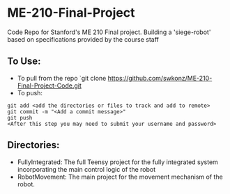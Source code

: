 # ME-210-Final-Project
Code Repo for Stanford's ME 210 Final project. Building a 'siege-robot' based on specifications provided by the course staff

## To Use:
- To pull from the repo `git clone https://github.com/swkonz/ME-210-Final-Project-Code.git
- To push:
```
git add <add the directories or files to track and add to remote>
git commit -m "<Add a commit message>"
git push 
<After this step you may need to submit your username and password>
```

## Directories:
- FullyIntegrated: The full Teensy project for the fully integrated system incorporating the main control logic of the robot
- RobotMovement: The main project for the movement mechanism of the robot.
